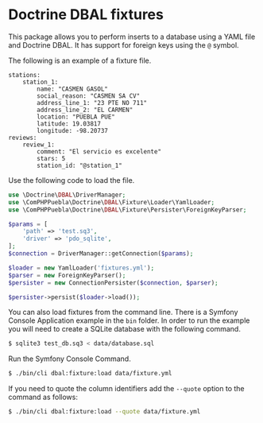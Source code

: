 # Doctrine DBAL fixtures

This package allows you to perform inserts to a database using a YAML file and Doctrine DBAL. It has
support for foreign keys using the `@` symbol.

The following is an example of a fixture file.

```
stations:
    station_1:
        name: "CASMEN GASOL"
        social_reason: "CASMEN SA CV"
        address_line_1: "23 PTE NO 711"
        address_line_2: "EL CARMEN"
        location: "PUEBLA PUE"
        latitude: 19.03817
        longitude: -98.20737
reviews:
    review_1:
        comment: "El servicio es excelente"
        stars: 5
        station_id: "@station_1"
```

Use the following code to load the file.

```php
use \Doctrine\DBAL\DriverManager;
use \ComPHPPuebla\Doctrine\DBAL\Fixture\Loader\YamlLoader;
use \ComPHPPuebla\Doctrine\DBAL\Fixture\Persister\ForeignKeyParser;

$params = [
    'path' => 'test.sq3',
    'driver' => 'pdo_sqlite',
];
$connection = DriverManager::getConnection($params);

$loader = new YamlLoader('fixtures.yml');
$parser = new ForeignKeyParser();
$persister = new ConnectionPersister($connection, $parser);

$persister->persist($loader->load());
```

You can also load fixtures from the command line. There is a Symfony Console Application example in
the `bin` folder. In order to run the example you will need to create a SQLite database with the
following command.

```bash
$ sqlite3 test_db.sq3 < data/database.sql
```

Run the Symfony Console Command.

```bash
$ ./bin/cli dbal:fixture:load data/fixture.yml
```
If you need to quote the column identifiers add the `--quote` option to the command as follows:

```bash
$ ./bin/cli dbal:fixture:load --quote data/fixture.yml
```
